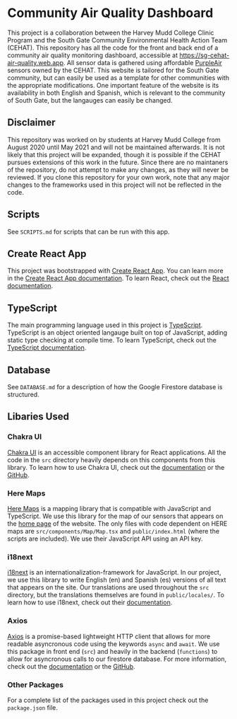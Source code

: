 # Community Air Quality Dashboard
This project is a collaboration between the Harvey Mudd College Clinic Program and the South Gate Community Environmental Health Action Team (CEHAT). This repository has all the code for the front and back end of a community air quality monitoring dashboard, accessible at https://sg-cehat-air-quality.web.app. All sensor data is gathered using affordable [PurpleAir](https://www2.purpleair.com) sensors owned by the CEHAT. This website is tailored for the South Gate community, but can easily be used as a template for other communities with the appropriate modifications. One important feature of the website is its availability in both English and Spanish, which is relevant to the community of South Gate, but the langauges can easily be changed.

## Disclaimer
This repository was worked on by students at Harvey Mudd College from August 2020 until May 2021 and will not be maintained afterwards. It is not likely that this project will be expanded, though it is possible if the CEHAT pursues extensions of this work in the future. Since there are no maintaners of the repository, do not attempt to make any changes, as they will never be reviewed. If you clone this repository for your own work, note that any major changes to the frameworks used in this project will not be reflected in the code.

## Scripts
See `SCRIPTS.md` for scripts that can be run with this app.

## Create React App
This project was bootstrapped with [Create React App](https://github.com/facebook/create-react-app). You can learn more in the [Create React App documentation](https://facebook.github.io/create-react-app/docs/getting-started). To learn React, check out the [React documentation](https://reactjs.org/).

## TypeScript
The main programming language used in this project is [TypeScript](https://www.typescriptlang.org). TypeScript is an object oriented langauge built on top of JavaScript, adding static type checking at compile time. To learn TypeScript, check out the [TypeScript documentation](https://www.typescriptlang.org/docs/).

## Database
See `DATABASE.md` for a description of how the Google Firestore database is structured.

## Libaries Used

### Chakra UI
[Chakra UI](https://chakra-ui.com) is an accessible component library for React applications. All the code in the `src` directory heavily depends on this components from this library. To learn how to use Chakra UI, check out the [documentation](https://chakra-ui.com/docs/getting-started) or the [GitHub](https://github.com/chakra-ui/chakra-ui/).

### Here Maps
[Here Maps](https://developer.here.com) is a mapping library that is compatible with JavaScript and TypeScript. We use this library for the map of our sensors that appears on the [home page](https://sg-cehat-air-quality.web.app) of the website. The only files with code dependent on HERE maps are `src/components/Map/Map.tsx` and `public/index.html` (where the scripts are included). We use their JavaScript API using an API key.

### i18next
[i18next](https://www.i18next.com) is an internationalization-framework for JavaScript. In our project, we use this library to write English (en) and Spanish (es) versions of all text that appears on the site. Our translations are used throughout the `src` directory, but the translations themselves are found in `public/locales/`. To learn how to use i18next, check out their [documentation](https://www.i18next.com).

### Axios
[Axios](https://axios-http.com) is a promise-based lightweight HTTP client that allows for more readable asyncronous code using the keywords `async` and `await`. We use this package in front end (`src`) and heavily in the backend (`functions`) to allow for asyncronous calls to our firestore database. For more information, check out the [documentation](https://axios-http.com/docs/intro) or the [GitHub](https://github.com/axios/axios).

### Other Packages
For a complete list of the packages used in this project check out the `package.json` file.
